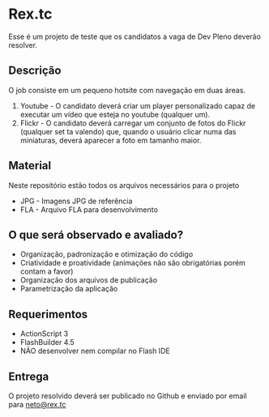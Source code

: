 Rex.tc
===============================

Esse é um projeto de teste que os candidatos a vaga de Dev Pleno deverão resolver.

Descrição
--------

O job consiste em um pequeno hotsite com navegação em duas áreas.

  1. Youtube - O candidato deverá criar um player personalizado capaz de executar um vídeo que esteja no youtube (qualquer um).
  2. Flickr - O candidato deverá carregar um conjunto de fotos do Flickr (qualquer set ta valendo) que, quando o usuário clicar numa das miniaturas, deverá aparecer a foto em tamanho maior.

Material
------

Neste repositório estão todos os arquivos necessários para o projeto

  * JPG - Imagens JPG de referência
  * FLA - Arquivo FLA para desenvolvimento

O que será observado e avaliado?
----------------------------------

  * Organização, padronização e otimização do código
  * Criatividade e proatividade (animações não são obrigatórias porém contam a favor)
  * Organização dos arquivos de publicação
  * Parametrização da aplicação

Requerimentos
---------------------------

  * ActionScript 3
  * FlashBuilder 4.5
  * NÃO desenvolver nem compilar no Flash IDE

Entrega
--------

O projeto resolvido deverá ser publicado no Github e enviado por email para neto@rex.tc